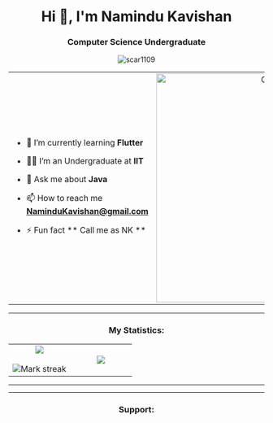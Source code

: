 
<h1 align="center">Hi 👋, I'm Namindu Kavishan</h1>
<h3 align="center">Computer Science Undergraduate </h3>
<p align="center"> <img src="https://komarev.com/ghpvc/?username=Namindu-07&label=Profile%20views&color=0e75b6&style=flat" alt="scar1109" /> </p>

<table align="center">
<tr border="none">
<td width="50%" align="left">
  
- 🌱 I’m currently learning **Flutter**

- 🧑‍🎓 I’m an Undergraduate at **IIT**

- 💬 Ask me about **Java**

- 📫 How to reach me **NaminduKavishan@gmail.com**
  
- ⚡ Fun fact ** Call me as NK **

</td>
<td width="50%" align="center">

  <img align="center" alt="Coding" width="450" src="https://repository-images.githubusercontent.com/588181932/e36ec678-7984-4cdd-8e4c-a3932772ff8e">

  
  </td>
</tr>
</table>

---

<h3 align="center">My Statistics:</h3>
<p align="center">
<table align="center">
<tr border="none">
<td width="50%" align="center">
  
  <img  align="center"  src="https://github-readme-stats.vercel.app/api?username=Namindu-07&theme=dark&show_icons=true&count_private=true" />
  <br></br>
  <img  title="🔥 Get streak stats for your profile at git.io/streak-stats" alt="Mark streak" src="https://github-readme-streak-stats.herokuapp.com/?user=Namindu-07&theme=dark&hide_border=false" /> 
</td>
<td width="50%" align="center">

  <img  align="center"  src="https://github-readme-stats.anuraghazra1.vercel.app/api/top-langs/?username=Namindu-07&theme=dark&hide_border=false&no-bg=true&no-frame=true&langs_count=10"/>
  
  </td>
</tr>
</table>

---

 </a> </p>

---

<h3 align="center">Support:</h3>


